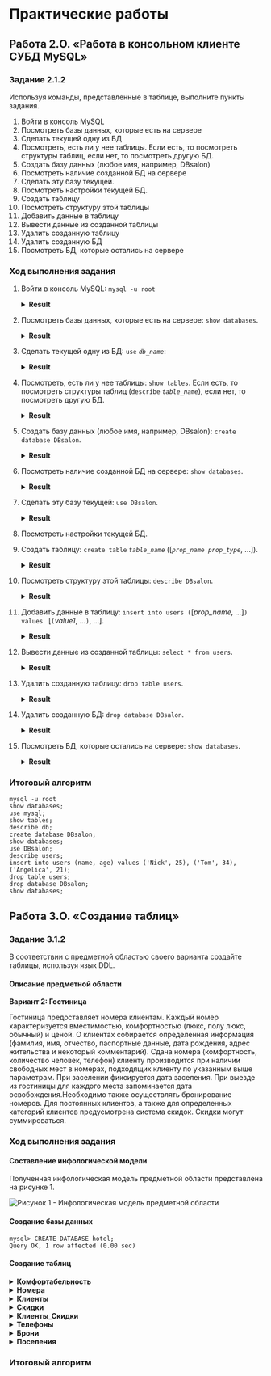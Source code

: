 # Практические работы

## Работа 2.O. «Работа в консольном клиенте СУБД MySQL»

### Задание 2.1.2

Используя команды, представленные в таблице, выполните пункты задания.
1. Войти в консоль MySQL
2. Посмотреть базы данных, которые есть на сервере
3. Сделать текущей одну из БД
4. Посмотреть, есть ли у нее таблицы. Если есть, то посмотреть структуры таблиц, если нет, то посмотреть другую БД.
5. Создать базу данных (любое имя, например, DBsalon)
6. Посмотреть наличие созданной БД на сервере
7. Сделать эту базу текущей.
8. Посмотреть настройки текущей БД.
9. Создать таблицу
10. Посмотреть структуру этой таблицы
11. Добавить данные в таблицу
12. Вывести данные из созданной таблицы
13. Удалить созданную таблицу
14. Удалить созданную БД
15. Посмотреть БД, которые остались на сервере

### Ход выполнения задания

1. Войти в консоль MySQL: `mysql -u root`

    <details>
    <summary><b>Result</b></summary>

    ```
    viktor@DESKTOP-H16DFJO c:\ospanel
    # mysql -u root
    Welcome to the MySQL monitor.  Commands end with ; or \g.
    Your MySQL connection id is 8
    Server version: 8.0.30 MySQL Community Server - GPL

    Copyright (c) 2000, 2022, Oracle and/or its affiliates.

    Oracle is a registered trademark of Oracle Corporation and/or its
    affiliates. Other names may be trademarks of their respective
    owners.

    Type 'help;' or '\h' for help. Type '\c' to clear the current input statement.
    ```

    </details>

2. Посмотреть базы данных, которые есть на сервере: `show databases`.

    <details>
    <summary><b>Result</b></summary>

    ```
    mysql> show databases;
    +--------------------+
    | Database           |
    +--------------------+
    | information_schema |
    | mysql              |
    | performance_schema |
    | sys                |
    +--------------------+
    4 rows in set (0.01 sec)
    ```

    </details>

3. Сделать текущей одну из БД: `use` *`db_name`*:

   <details>
    <summary><b>Result</b></summary>

    ```
    mysql> use mysql
    Database changed
    ```

    </details>

4. Посмотреть, есть ли у нее таблицы: `show tables`. Если есть, то посмотреть структуры таблиц (`describe` *`table_name`*), если нет, то посмотреть другую БД.

    <details>
    <summary><b>Result</b></summary>

    ```
    mysql> show tables;
    +------------------------------------------------------+
    | Tables_in_mysql                                      |
    +------------------------------------------------------+
    | columns_priv                                         |
    | component                                            |
    | db                                                   |
    | default_roles                                        |
    | engine_cost                                          |
    | func                                                 |
    | general_log                                          |
    | global_grants                                        |
    | gtid_executed                                        |
    | help_category                                        |
    | help_keyword                                         |
    | help_relation                                        |
    | help_topic                                           |
    | innodb_index_stats                                   |
    | innodb_table_stats                                   |
    | password_history                                     |
    | plugin                                               |
    | procs_priv                                           |
    | proxies_priv                                         |
    | replication_asynchronous_connection_failover         |
    | replication_asynchronous_connection_failover_managed |
    | replication_group_configuration_version              |
    | replication_group_member_actions                     |
    | role_edges                                           |
    | server_cost                                          |
    | servers                                              |
    | slave_master_info                                    |
    | slave_relay_log_info                                 |
    | slave_worker_info                                    |
    | slow_log                                             |
    | tables_priv                                          |
    | time_zone                                            |
    | time_zone_leap_second                                |
    | time_zone_name                                       |
    | time_zone_transition                                 |
    | time_zone_transition_type                            |
    | user                                                 |
    +------------------------------------------------------+
    37 rows in set (0.09 sec)

    mysql> describe db;
    +-----------------------+---------------+------+-----+---------+-------+
    | Field                 | Type          | Null | Key | Default | Extra |
    +-----------------------+---------------+------+-----+---------+-------+
    | Host                  | char(255)     | NO   | PRI |         |       |
    | Db                    | char(64)      | NO   | PRI |         |       |
    | User                  | char(32)      | NO   | PRI |         |       |
    | Select_priv           | enum('N','Y') | NO   |     | N       |       |
    | Insert_priv           | enum('N','Y') | NO   |     | N       |       |
    | Update_priv           | enum('N','Y') | NO   |     | N       |       |
    | Delete_priv           | enum('N','Y') | NO   |     | N       |       |
    | Create_priv           | enum('N','Y') | NO   |     | N       |       |
    | Drop_priv             | enum('N','Y') | NO   |     | N       |       |
    | Grant_priv            | enum('N','Y') | NO   |     | N       |       |
    | References_priv       | enum('N','Y') | NO   |     | N       |       |
    | Index_priv            | enum('N','Y') | NO   |     | N       |       |
    | Alter_priv            | enum('N','Y') | NO   |     | N       |       |
    | Create_tmp_table_priv | enum('N','Y') | NO   |     | N       |       |
    | Lock_tables_priv      | enum('N','Y') | NO   |     | N       |       |
    | Create_view_priv      | enum('N','Y') | NO   |     | N       |       |
    | Show_view_priv        | enum('N','Y') | NO   |     | N       |       |
    | Create_routine_priv   | enum('N','Y') | NO   |     | N       |       |
    | Alter_routine_priv    | enum('N','Y') | NO   |     | N       |       |
    | Execute_priv          | enum('N','Y') | NO   |     | N       |       |
    | Event_priv            | enum('N','Y') | NO   |     | N       |       |
    | Trigger_priv          | enum('N','Y') | NO   |     | N       |       |
    +-----------------------+---------------+------+-----+---------+-------+
    22 rows in set (0.09 sec)
    ```

    </details>

5. Создать базу данных (любое имя, например, DBsalon): `create database DBsalon`.

   <details>
    <summary><b>Result</b></summary>

    ```
    mysql> create database DBsalon;
    Query OK, 1 row affected (0.00 sec)
    ```

    </details>

6. Посмотреть наличие созданной БД на сервере: `show databases`.

    <details>
    <summary><b>Result</b></summary>

    ```
    mysql> show databases;
    +--------------------+
    | Database           |
    +--------------------+
    | DBsalon            |
    | information_schema |
    | mysql              |
    | performance_schema |
    | sys                |
    +--------------------+
    5 rows in set (0.00 sec)
    ```

    </details>

7. Сделать эту базу текущей: `use DBsalon`.

   <details>
    <summary><b>Result</b></summary>

    ```
    mysql> use DBsalon;
    Database changed
    ```

    </details>

8. Посмотреть настройки текущей БД.

9. Создать таблицу: `create table` *`table_name`* ([*`prop_name prop_type`*, ...]).

   <details>
    <summary><b>Result</b></summary>

    ```
    mysql> create table users (id int auto_increment primary key, name varchar(30), age int);
    Query OK, 0 rows affected (0.02 sec)
    ```

    </details>

10. Посмотреть структуру этой таблицы: `describe DBsalon`.

    <details>
    <summary><b>Result</b></summary>

    ```
    mysql> describe users;
    +-------+-------------+------+-----+---------+----------------+
    | Field | Type        | Null | Key | Default | Extra          |
    +-------+-------------+------+-----+---------+----------------+
    | id    | int         | NO   | PRI | NULL    | auto_increment |
    | name  | varchar(30) | YES  |     | NULL    |                |
    | age   | int         | YES  |     | NULL    |                |
    +-------+-------------+------+-----+---------+----------------+
    3 rows in set (0.00 sec)
    ```

    </details>

11. Добавить данные в таблицу: `insert into users (`[*prop_name, ...*]`) values ` [`(`*value1*, ...`)`, ...].

    <details>
    <summary><b>Result</b></summary>

    ```
    mysql> insert into users (name, age) values ('Nick', 25), ('Tom', 34), ('Angelica', 21);
    Query OK, 3 rows affected (0.09 sec)
    Records: 3  Duplicates: 0  Warnings: 0
    ```

    </details>

12. Вывести данные из созданной таблицы: `select * from users`.

    <details>
    <summary><b>Result</b></summary>

    ```
    mysql> select * from users;
    +----+----------+------+
    | id | name     | age  |
    +----+----------+------+
    |  1 | Nick     |   25 |
    |  2 | Tom      |   34 |
    |  3 | Angelica |   21 |
    +----+----------+------+
    3 rows in set (0.00 sec)
    ```

    </details>

13. Удалить созданную таблицу: `drop table users`.

    <details>
    <summary><b>Result</b></summary>

    ```
    mysql> drop table users;
    Query OK, 0 rows affected (0.01 sec)
    ```

    </details>

14. Удалить созданную БД: `drop database DBsalon`.

    <details>
    <summary><b>Result</b></summary>

    ```
    mysql> drop database DBsalon;
    Query OK, 0 rows affected (0.01 sec)
    ```

    </details>

15. Посмотреть БД, которые остались на сервере: `show databases`.

    <details>
    <summary><b>Result</b></summary>

    ```
    mysql> show databases;
    +--------------------+
    | Database           |
    +--------------------+
    | information_schema |
    | mysql              |
    | performance_schema |
    | sys                |
    +--------------------+
    4 rows in set (0.00 sec)
    ```

    </details>

### Итоговый алгоритм

```
mysql -u root
show databases;
use mysql;
show tables;
describe db;
create database DBsalon;
show databases;
use DBsalon;
describe users;
insert into users (name, age) values ('Nick', 25), ('Tom', 34), ('Angelica', 21);
drop table users;
drop database DBsalon;
show databases;
```

## Работа 3.O. «Создание таблиц»

### Задание 3.1.2

В соответствии с предметной областью своего варианта создайте таблицы, используя язык DDL.

#### Описание предметной области

**Вариант 2: Гостиница**

Гостиница предоставляет номера клиентам.  Каждый номер характеризуется вместимостью, комфортностью (люкс, полу люкс, обычный) и ценой.  О клиентах собирается определенная информация (фамилия, имя, отчество, паспортные данные, дата рождения, адрес жительства и некоторый комментарий).  Сдача номера (комфортность, количество человек, телефон) клиенту производится при наличии свободных мест в номерах, подходящих клиенту по указанным выше параметрам.  При заселении фиксируется дата заселения. При выезде из гостиницы для каждого места запоминается дата освобождения.Необходимо также осуществлять бронирование номеров.  Для постоянных клиентов, а также для определенных категорий клиентов предусмотрена система скидок. Скидки могут суммироваться.

### Ход выполнения задания

#### Составление инфологической модели

Полученная инфологическая модель предметной области представлена на рисунке 1.

![Рисунок 1 - Инфологическая модель предметной области](../img/infological_model.png)

#### Создание базы данных

```
mysql> CREATE DATABASE hotel;
Query OK, 1 row affected (0.00 sec)
```

#### Создание таблиц

<details>
<summary><b>Комфортабельность</b></summary>

```
mysql> CREATE TABLE comfort (
    _id INT UNSIGNED NOT NULL AUTO_INCREMENT PRIMARY KEY,
    type_name VARCHAR(30) NOT NULL
);
Query OK, 0 rows affected (0.01 sec)
```

</details>

<details>
<summary><b>Номера</b></summary>

```
mysql> CREATE TABLE room (
    _id INT UNSIGNED NOT NULL AUTO_INCREMENT PRIMARY KEY,
    number VARCHAR(10) NOT NULL UNIQUE,
    capacity TINYINT UNSIGNED NOT NULL,
    price DECIMAL(8, 2) NOT NULL,
    phone_number VARCHAR(10) NOT NULL UNIQUE,
    comfort_id INT UNSIGNED NOT NULL,
    CONSTRAINT check_phone CHECK(phone_number regexp '^[+][0-9]{8}$')
);
Query OK, 0 rows affected (0.01 sec)
```

</details>

<details>
<summary><b>Клиенты</b></summary>

```
mysql> CREATE TABLE client (
    _id INT UNSIGNED NOT NULL AUTO_INCREMENT PRIMARY KEY,
    last_name VARCHAR(30) NOT NULL,
    first_name VARCHAR(30) NOT NULL,
    second_name VARCHAR(30) NOT NULL,
    passport_number CHAR(12) NOT NULL UNIQUE,
    birth_date DATE NOT NULL,
    address VARCHAR(100),
    comment TEXT,
    CONSTRAINT check_passport CHECK(passport_number regexp '^[+][0-9]{10}$')
);
Query OK, 0 rows affected (0.01 sec)
```

</details>

<details>
<summary><b>Скидки</b></summary>

```
mysql> CREATE TABLE discount (
    _id INT UNSIGNED NOT NULL AUTO_INCREMENT PRIMARY KEY,
    category_name VARCHAR(30) NOT NULL,
    value DECIMAL(3,2) NOT NULL
);
Query OK, 0 rows affected (0.01 sec)
```

</details>

<details>
<summary><b>Клиенты_Скидки</b></summary>

```
mysql> CREATE TABLE client_discount (
    _id INT UNSIGNED NOT NULL AUTO_INCREMENT PRIMARY KEY,
    client_id INT UNSIGNED NOT NULL,
    discount_id INT UNSIGNED NOT NULL
);
Query OK, 0 rows affected (0.01 sec)
```

</details>

<details>
<summary><b>Телефоны</b></summary>

```
mysql> CREATE TABLE phone (
    _id INT UNSIGNED NOT NULL AUTO_INCREMENT PRIMARY KEY,
    number CHAR(12) NOT NULL UNIQUE CHECK(number regexp '^[+][0-9]{10}$'),
    client_id INT UNSIGNED NOT NULL
);
Query OK, 0 rows affected (0.01 sec)
```

</details>

<details>
<summary><b>Брони</b></summary>

```
mysql> CREATE TABLE reservation (
    _id INT UNSIGNED NOT NULL AUTO_INCREMENT PRIMARY KEY,
    date_ts TIMESTAMP NOT NULL DEFAULT CURRENT_TIMESTAMP,
    enter_date DATE NOT NULL,
    leave_date DATE NOT NULL,
    room_id INT UNSIGNED NOT NULL,
    client_id INT UNSIGNED NOT NULL
);
Query OK, 0 rows affected (0.01 sec)
```

</details>

<details>
<summary><b>Поселения</b></summary>

```
mysql> CREATE TABLE checkin (
    _id INT UNSIGNED NOT NULL AUTO_INCREMENT PRIMARY KEY,
    date_ts TIMESTAMP NOT NULL DEFAULT CURRENT_TIMESTAMP,
    enter_date DATE NOT NULL,
    leave_date DATE NOT NULL,
    room_id INT UNSIGNED NOT NULL,
    client_id INT UNSIGNED NOT NULL
);
Query OK, 0 rows affected (0.01 sec)
```

</details>

### Итоговый алгоритм

